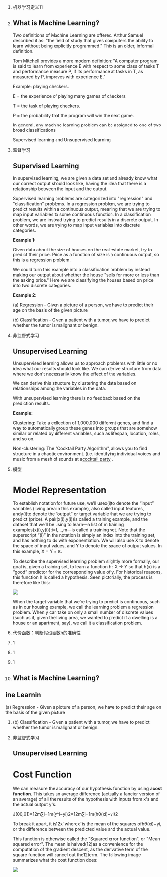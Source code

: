 1. 机器学习定义11
2. ## What is Machine Learning?

   Two definitions of Machine Learning are offered. Arthur Samuel described it as: "the field of study that gives computers the ability to learn without being explicitly programmed." This is an older, informal definition.

   Tom Mitchell provides a more modern definition: "A computer program is said to learn from experience E with respect to some class of tasks T and performance measure P, if its performance at tasks in T, as measured by P, improves with experience E."

   Example: playing checkers.

   E = the experience of playing many games of checkers

   T = the task of playing checkers.

   P = the probability that the program will win the next game.

   In general, any machine learning problem can be assigned to one of two broad classifications:

   Supervised learning and Unsupervised learning.

3. 监督学习

   ## Supervised Learning

   In supervised learning, we are given a data set and already know what our correct output should look like, having the idea that there is a relationship between the input and the output.

   Supervised learning problems are categorized into "regression" and "classification" problems. In a regression problem, we are trying to predict results within a continuous output, meaning that we are trying to map input variables to some continuous function. In a classification problem, we are instead trying to predict results in a discrete output. In other words, we are trying to map input variables into discrete categories.

   **Example 1:**

   Given data about the size of houses on the real estate market, try to predict their price. Price as a function of size is a continuous output, so this is a regression problem.

   We could turn this example into a classification problem by instead making our output about whether the house "sells for more or less than the asking price." Here we are classifying the houses based on price into two discrete categories.

   **Example 2**:

   \(a\) Regression - Given a picture of a person, we have to predict their age on the basis of the given picture

   \(b\) Classification - Given a patient with a tumor, we have to predict whether the tumor is malignant or benign.

4. 非监督式学习

   ## Unsupervised Learning

   Unsupervised learning allows us to approach problems with little or no idea what our results should look like. We can derive structure from data where we don't necessarily know the effect of the variables.

   We can derive this structure by clustering the data based on relationships among the variables in the data.

   With unsupervised learning there is no feedback based on the prediction results.

   **Example:**

   Clustering: Take a collection of 1,000,000 different genes, and find a way to automatically group these genes into groups that are somehow similar or related by different variables, such as lifespan, location, roles, and so on.

   Non-clustering: The "Cocktail Party Algorithm", allows you to find structure in a chaotic environment. \(i.e. identifying individual voices and music from a mesh of sounds at a[cocktail party](https://en.wikipedia.org/wiki/Cocktail_party_effect)\).

5. 模型

   # Model Representation

   To establish notation for future use, we’ll usex\(i\)to denote the “input” variables \(living area in this example\), also called input features, andy\(i\)to denote the “output” or target variable that we are trying to predict \(price\). A pair\(x\(i\),y\(i\)\)is called a training example, and the dataset that we’ll be using to learn—a list of m training examples\(x\(i\),y\(i\)\);i=1,...,m—is called a training set. Note that the superscript “\(i\)” in the notation is simply an index into the training set, and has nothing to do with exponentiation. We will also use X to denote the space of input values, and Y to denote the space of output values. In this example, X = Y = ℝ.

   To describe the supervised learning problem slightly more formally, our goal is, given a training set, to learn a function h : X → Y so that h\(x\) is a “good” predictor for the corresponding value of y. For historical reasons, this function h is called a hypothesis. Seen pictorially, the process is therefore like this:

   ![](https://d3c33hcgiwev3.cloudfront.net/imageAssetProxy.v1/H6qTdZmYEeaagxL7xdFKxA_2f0f671110e8f7446bb2b5b2f75a8874_Screenshot-2016-10-23-20.14.58.png?expiry=1493769600000&hmac=PxXp0ToZaccdxgRVxV8k10wkIglDJqHn8PkBeKOPh_I)

   When the target variable that we’re trying to predict is continuous, such as in our housing example, we call the learning problem a regression problem. When y can take on only a small number of discrete values \(such as if, given the living area, we wanted to predict if a dwelling is a house or an apartment, say\), we call it a classification problem.

6. 代价函数：判断假设函数h的准确性

7. 1
8. 1
9. 1
10. ## What is Machine Learning?

## ine Learnin

\(a\) Regression - Given a picture of a person, we have to predict their age on the basis of the given picture

1. \(b\) Classification - Given a patient with a tumor, we have to predict whether the tumor is malignant or benign.

2. 非监督式学习

   ## Unsupervised Learning

   # Cost Function

   We can measure the accuracy of our hypothesis function by using a**cost function**. This takes an average difference \(actually a fancier version of an average\) of all the results of the hypothesis with inputs from x's and the actual output y's.

   J\(θ0,θ1\)=12m∑i=1m\(y^i−yi\)2=12m∑i=1m\(hθ\(xi\)−yi\)2

   To break it apart, it is12x¯wherex¯is the mean of the squares ofhθ\(xi\)−yi, or the difference between the predicted value and the actual value.

   This function is otherwise called the "Squared error function", or "Mean squared error". The mean is halved\(12\)as a convenience for the computation of the gradient descent, as the derivative term of the square function will cancel out the12term. The following image summarizes what the cost function does:

   ![](https://d3c33hcgiwev3.cloudfront.net/imageAssetProxy.v1/R2YF5Lj3EeajLxLfjQiSjg_110c901f58043f995a35b31431935290_Screen-Shot-2016-12-02-at-5.23.31-PM.png?expiry=1493769600000&hmac=aXQtoAFfzCrL_rclT3vEBU-ecQmEHQw9rJnaX7nE-4I)

  

## 

# 




